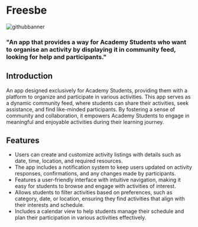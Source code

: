 # Freesbe
![githubbanner](https://github.com/palant-dev/Freesbe/assets/113528707/cd2c5710-08c0-4fd4-8a58-fcf6933d430e)

<h3>"An app that provides a way for Academy Students who want to organise an activity by displaying it in community feed, looking for help and participants."</h3>

## Introduction
An app designed exclusively for Academy Students, providing them with a platform to organize and participate in various activities. This app serves as a dynamic community feed, where students can share their activities, seek assistance, and find like-minded participants. By fostering a sense of community and collaboration, it empowers Academy Students to engage in meaningful and enjoyable activities during their learning journey.

## Features

- Users can create and customize activity listings with details such as date, time, location, and required resources.
- The app includes a notification system to keep users updated on activity responses, confirmations, and any changes made by participants.
- Features a user-friendly interface with intuitive navigation, making it easy for students to browse and engage with activities of interest.
- Allows students to filter activities based on preferences, such as category, date, or location, ensuring they find activities that align with their interests and schedule.
- Includes a calendar view to help students manage their schedule and plan their participation in various activities effectively.

